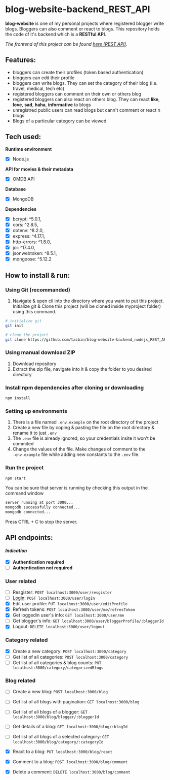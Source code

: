 # blog-website-backend_REST_API

**blog-website** is one of my personal projects where registered blogger write blogs. Bloggers can also comment or react to blogs. This repository holds the code of it's backend which is a **RESTful API**.

<em> The frontend of this project can be found [here (REST API)](https://github.com/tazbin/blog-website-frontend_Angular). </em>

## Features:
- bloggers can create their profiles (token based authentication)
- bloggers can edit their profile
- bloggers can write blogs. They can set the category of their blog (i.e. travel, medical, tech etc)
- registered bloggers can comment on their own or others blog
- registered bloggers can also react on others blog. They can react **like**, **love**, **sad**, **haha**, **informative** to blogs
- unregistred public users can read blogs but cann't comment or react n blogs
- Blogs of a particular category can be viewed

## Tech used:

**Runtime environment**
- [x] Node.js

**API for movies & their metadata**
- [x] OMDB API

**Database**
- [x] MongoDB

**Dependencies**
- [x] bcrypt: ^5.0.1,
- [x] cors: ^2.8.5,
- [x] dotenv: ^8.2.0,
- [x] express: ^4.17.1,
- [x] http-errors: ^1.8.0,
- [x] joi: ^17.4.0,
- [x] jsonwebtoken: ^8.5.1,
- [x] mongoose: ^5.12.2

## How to install & run:
### Using Git (recommanded)
1. Navigate & open cli into the directory where you want to put this project. Initialize git & Clone this project (will be cloned inside myproject folder) using this command.
   
```bash
# initialize git
git init

# clone the project
git clone https://github.com/tazbin/blog-website-backend_nodejs_REST_API.git ./myproject
```
### Using manual download ZIP
1. Download repository
2. Extract the zip file, navigate into it & copy the folder to you desired directory

### Install npm dependencies after cloning or downloading
```bash
npm install
```

### Setting up environments
1. There is a file named `.env.example` on the root directory of the project
2. Create a new file by coping & pasting the file on the root directory & rename it to just `.env`
3. The `.env` file is already ignored, so your credentials insite it won't be commited
4. Change the values of the file. Make changes of comment to the `.env.example` file while adding new constants to the `.env` file.

### Run the project
```bash
npm start
```

You can be sure that server is running by checking this output in the command window
```bash
server running at port 3000...
mongodb successfully connected...
mongodb connected...
```

Press CTRL + C to stop the server.

## API endpoints:

#### *Indication*
- [x] **Authentication required**
- [ ] **Authentication not required**

### User related
- [ ] Resgister: `POST localhost:3000/user/resgister`
- [ ] [Login](docs/login.md): `POST localhost:3000/user/login`
- [x] Edit user profile: `PUT localhost:3000/user/editProfile`
- [x] Refresh tokens: `POST localhost:3000/user/me/refresToken`
- [x] Get loggedin user's info: `GET localhost:3000/user/me`
- [ ] Get blogger's info: `GET localhost:3000/user/bloggerProfile/:bloggerId`
- [x] Logout: `DELETE localhost:3000/user/logout`

### Category related
- [x] Create a new category: `POST localhost:3000/category`
- [ ] Get list of all categories: `POST localhost:3000/category`
- [ ] Get list of all categories & blog counts: `PUT localhost:3000/category/categorizedBlogs`

### Blog related
- [ ] Create a new blog: `POST localhost:3000/blog`
- [ ] Get list of all blogs with pagination: `GET localhost:3000/blog`
- [ ] Get list of all blogs of a blogger: `GET localhost:3000/blog/blogger/:bloggerId`
- [ ] Get details of a blog: `GET localhost:3000/blog/:blogId`
- [ ] Get list of all blogs of a selected category: `GET localhost:3000/blog/category/:categoryId`
- [x] React to a blog: `PUT localhost:3000/blog/react`
- [x] Comment to a blog: `POST localhost:3000/blog/comment`
- [x] Delete a comment: `DELETE localhost:3000/blog/comment`


